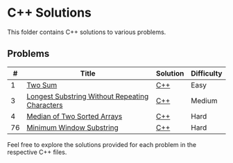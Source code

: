 # C++ Solutions

This folder contains C++ solutions to various problems.
## Problems
| # | Title | Solution | Difficulty |
|---| ----- | -------- | ---------- |
|1|[Two Sum](https://leetcode.com/problems/two-sum/)| [C++](https://github.com/pahuldeep/LeetCode/blob/92c850974c54d1e03c63d0114b61088744254191/C%2B%2B%20Solutions/two_sum.cpp)|Easy|
|3|[Longest Substring Without Repeating Characters](https://leetcode.com/problems/longest-substring-without-repeating-characters/)| [C++](https://github.com/pahuldeep/LeetCode/blob/171238cf011dfa90390c8c20894d9a06c472d5da/C%2B%2B%20Solutions/lengthOfLongestSubstring.cpp)|Medium|
|4|[Median of Two Sorted Arrays](https://leetcode.com/problems/median-of-two-sorted-arrays/)|[C++](https://github.com/pahuldeep/LeetCode/blob/92c850974c54d1e03c63d0114b61088744254191/C%2B%2B%20Solutions/findMedianSortedArrays.cpp)|Hard|
|76|[Minimum Window Substring](https://leetcode.com/problems/minimum-window-substring/)|[C++]()|Hard|


Feel free to explore the solutions provided for each problem in the respective C++ files.
